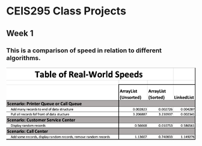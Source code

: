 # CEIS295 Class Projects

## Week 1
### This is a comparison of speed in relation to different algorithms.
<img src="./Week-2/results.png">